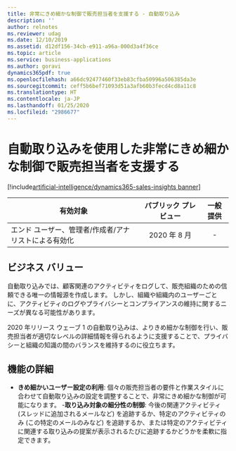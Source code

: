 ```yaml
---
title: 非常にきめ細かな制御で販売担当者を支援する - 自動取り込み
description: ''
author: relnotes
ms.reviewer: udag
ms.date: 12/10/2019
ms.assetid: d12df156-34cb-e911-a96a-000d3a4f36ce
ms.topic: article
ms.service: business-applications
ms.author: goravi
dynamics365pdf: true
ms.openlocfilehash: a66dc92477460f33eb83cfba50996a506385da3e
ms.sourcegitcommit: ceff5b6bef71093d51a3afb60b3fecd4cd8a11c8
ms.translationtype: HT
ms.contentlocale: ja-JP
ms.lasthandoff: 01/25/2020
ms.locfileid: "2986677"
---
```

# <a name="empower-sellers-with-highly-granular-controls-with-auto-capture"></a>自動取り込みを使用した非常にきめ細かな制御で販売担当者を支援する
[!include[artificial-intelligence/dynamics365-sales-insights banner](../includes/artificial-intelligence/dynamics365-sales-insights.md)]

| 有効対象    |  パブリック プレビュー | 一般提供 | 
| ---------- | :----------: |:----------: |
|エンド ユーザー、管理者/作成者/アナリストによる有効化|2020 年 8 月| -|


## <a name="business-value"></a>ビジネス バリュー
<!-- bv start -->
自動取り込みでは、顧客関連のアクティビティをログして、販売組織のための信頼できる唯一の情報源を作成します。 しかし、組織や組織内のユーザーごとに、アクティビティのログやプライバシーとコンプライアンスの維持に関するニーズが異なる可能性があります。 

2020 年リリース ウェーブ 1 の自動取り込みは、よりきめ細かな制御を行い、販売担当者が適切なレベルの詳細情報を得られるように支援することで、プライバシーと組織の知識の間のバランスを維持するのに役立ちます。 
<!-- bv end -->



## <a name="feature-details"></a>機能の詳細
<!--feature detail start -->
- **きめ細かいユーザー設定の利用**: 個々の販売担当者の要件と作業スタイルに合わせて自動取り込みの設定を調整することで、非常にきめ細かな制御が可能になります。
-**取り込み対象の細分性の制御**: 今後の関連アクティビティ (スレッドに追加されるメールなど) を追跡するか、特定のアクティビティのみ (この特定のメールのみなど) を追跡するか、または特定のアクティビティに関連する取り込みの提案が表示されるたびに追跡するかどうかを柔軟に指定できます。
<!--feature detail end -->










